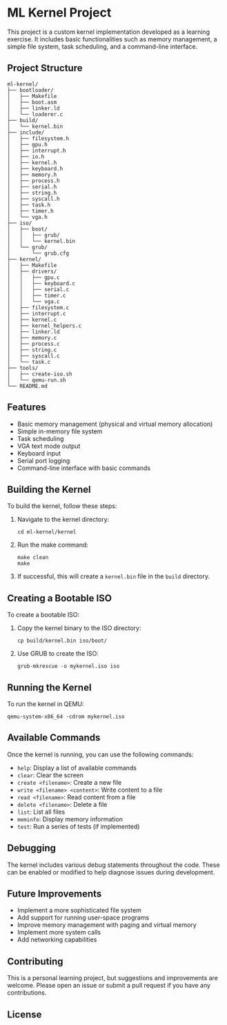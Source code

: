 # ML Kernel Project

This project is a custom kernel implementation developed as a learning exercise. It includes basic functionalities such as memory management, a simple file system, task scheduling, and a command-line interface.

## Project Structure

```
ml-kernel/
├── bootloader/
│   ├── Makefile
│   ├── boot.asm
│   ├── linker.ld
│   └── loaderer.c
├── build/
│   └── kernel.bin
├── include/
│   ├── filesystem.h
│   ├── gpu.h
│   ├── interrupt.h
│   ├── io.h
│   ├── kernel.h
│   ├── keyboard.h
│   ├── memory.h
│   ├── process.h
│   ├── serial.h
│   ├── string.h
│   ├── syscall.h
│   ├── task.h
│   ├── timer.h
│   └── vga.h
├── iso/
│   ├── boot/
│   │   ├── grub/
│   │   └── kernel.bin
│   └── grub/
│       └── grub.cfg
├── kernel/
│   ├── Makefile
│   ├── drivers/
│   │   ├── gpu.c
│   │   ├── keyboard.c
│   │   ├── serial.c
│   │   ├── timer.c
│   │   └── vga.c
│   ├── filesystem.c
│   ├── interrupt.c
│   ├── kernel.c
│   ├── kernel_helpers.c
│   ├── linker.ld
│   ├── memory.c
│   ├── process.c
│   ├── string.c
│   ├── syscall.c
│   └── task.c
├── tools/
│   ├── create-iso.sh
│   └── qemu-run.sh
└── README.md
```

## Features

- Basic memory management (physical and virtual memory allocation)
- Simple in-memory file system
- Task scheduling
- VGA text mode output
- Keyboard input
- Serial port logging
- Command-line interface with basic commands

## Building the Kernel

To build the kernel, follow these steps:

1. Navigate to the kernel directory:
   ```
   cd ml-kernel/kernel
   ```

2. Run the make command:
   ```
   make clean
   make
   ```

3. If successful, this will create a `kernel.bin` file in the `build` directory.

## Creating a Bootable ISO

To create a bootable ISO:

1. Copy the kernel binary to the ISO directory:
   ```
   cp build/kernel.bin iso/boot/
   ```

2. Use GRUB to create the ISO:
   ```
   grub-mkrescue -o mykernel.iso iso
   ```

## Running the Kernel

To run the kernel in QEMU:

```
qemu-system-x86_64 -cdrom mykernel.iso
```

## Available Commands

Once the kernel is running, you can use the following commands:

- `help`: Display a list of available commands
- `clear`: Clear the screen
- `create <filename>`: Create a new file
- `write <filename> <content>`: Write content to a file
- `read <filename>`: Read content from a file
- `delete <filename>`: Delete a file
- `list`: List all files
- `meminfo`: Display memory information
- `test`: Run a series of tests (if implemented)

## Debugging

The kernel includes various debug statements throughout the code. These can be enabled or modified to help diagnose issues during development.

## Future Improvements

- Implement a more sophisticated file system
- Add support for running user-space programs
- Improve memory management with paging and virtual memory
- Implement more system calls
- Add networking capabilities

## Contributing

This is a personal learning project, but suggestions and improvements are welcome. Please open an issue or submit a pull request if you have any contributions.

## License

